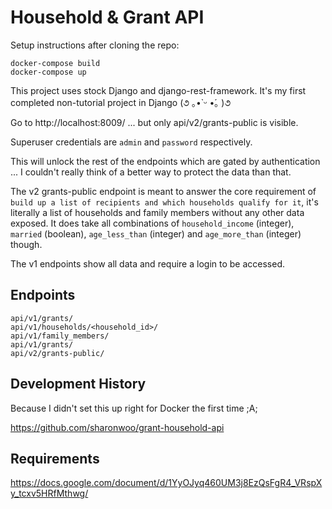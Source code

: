 # Household & Grant API 

Setup instructions after cloning the repo:

```
docker-compose build
docker-compose up
```

This project uses stock Django and django-rest-framework. It's my first completed non-tutorial project in Django (૭ ｡•̀ ᵕ •́｡ )૭

Go to http://localhost:8009/ ... but only api/v2/grants-public is visible.

Superuser credentials are `admin` and `password` respectively.

This will unlock the rest of the endpoints which are gated by authentication ... I couldn't really think of a better way to protect the data than that. 

The v2 grants-public endpoint is meant to answer the core requirement of `build up a list of recipients and which households qualify for it`, it's literally a list of households and family members without any other data exposed. It does take all combinations of `household_income` (integer), `married` (boolean), `age_less_than` (integer) and `age_more_than` (integer) though.

The v1 endpoints show all data and require a login to be accessed.


## Endpoints

```
api/v1/grants/
api/v1/households/<household_id>/
api/v1/family_members/
api/v1/grants/
api/v2/grants-public/
```

## Development History 

Because I didn't set this up right for Docker the first time ;A; 

https://github.com/sharonwoo/grant-household-api

## Requirements

https://docs.google.com/document/d/1YyOJyq460UM3j8EzQsFgR4_VRspXy_tcxv5HRfMthwg/

